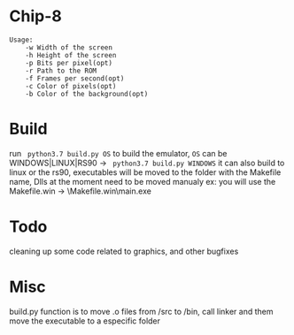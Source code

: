 # Chip-8

```
Usage:
    -w Width of the screen
    -h Height of the screen
    -p Bits per pixel(opt)
    -r Path to the ROM
    -f Frames per second(opt)
    -c Color of pixels(opt)
    -b Color of the background(opt)
```

# Build
run ``` python3.7 build.py OS``` to build the emulator,
```OS``` can be WINDOWS|LINUX|RS90 -> ``` python3.7 build.py WINDOWS```
it can also build to linux or the rs90,
executables will be moved to the folder
with the Makefile name,
Dlls at the moment need to be moved manualy
ex: you will use the Makefile.win -> \Makefile.win\main.exe

# Todo
cleaning up some code related to graphics,
and other bugfixes

# Misc

build.py function is to move .o files from /src to /bin, 
call linker and them move the executable to a especific folder  


